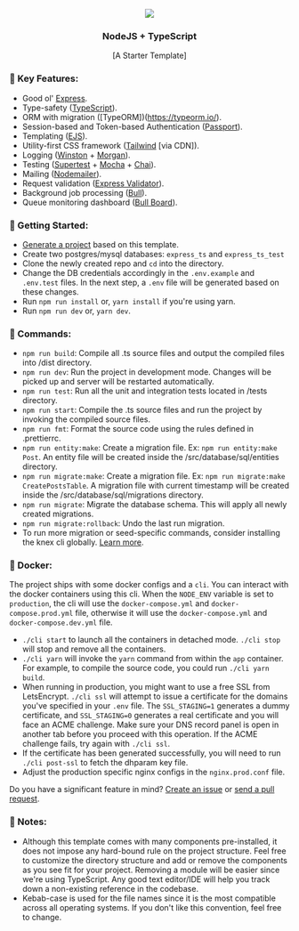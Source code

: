 <p align="center">
  <img src="https://avatars.githubusercontent.com/u/9950313?s=50&v=4">
  <h3 align="center">NodeJS + TypeScript</h3>
  <p align="center">[A Starter Template]</p>
</p>

### 🔑 Key Features:

- Good ol' [Express](https://expressjs.com/).
- Type-safety ([TypeScript](https://www.typescriptlang.org/)).
- ORM with migration ([TypeORM])(https://typeorm.io/).
- Session-based and Token-based Authentication ([Passport](http://www.passportjs.org/)).
- Templating ([EJS](https://ejs.co/)).
- Utility-first CSS framework ([Tailwind](https://tailwindcss.com/) [via CDN]).
- Logging ([Winston](https://github.com/winstonjs/winston) + [Morgan](https://github.com/expressjs/morgan)).
- Testing ([Supertest](https://github.com/visionmedia/supertest) + [Mocha](https://mochajs.org/) + [Chai](https://www.chaijs.com/)).
- Mailing ([Nodemailer](https://nodemailer.com/)).
- Request validation ([Express Validator](https://express-validator.github.io/)).
- Background job processing ([Bull](https://docs.bullmq.io/)).
- Queue monitoring dashboard ([Bull Board](https://github.com/felixmosh/bull-board)).

### 🏁 Getting Started:

- [Generate a project](https://github.com/tanmaymishu/nodejs-starter-ts/generate) based on this template.
- Create two postgres/mysql databases: `express_ts` and `express_ts_test`
- Clone the newly created repo and `cd` into the directory.
- Change the DB credentials accordingly in the `.env.example` and `.env.test` files. In the next step, a `.env` file will be generated based on these changes.
- Run `npm run install` or, `yarn install` if you're using yarn.
- Run `npm run dev` or, `yarn dev`.

### 🤖 Commands:

- `npm run build`: Compile all .ts source files and output the compiled files into /dist directory.
- `npm run dev`: Run the project in development mode. Changes will be picked up and server will be restarted automatically.
- `npm run test`: Run all the unit and integration tests located in /tests directory.
- `npm run start`: Compile the .ts source files and run the project by invoking the compiled source files.
- `npm run fmt`: Format the source code using the rules defined in .prettierrc.
- `npm run entity:make`: Create a migration file. Ex: `npm run entity:make Post`. An entity file will be created inside the /src/database/sql/entities directory.
- `npm run migrate:make`: Create a migration file. Ex: `npm run migrate:make CreatePostsTable`. A migration file with current timestamp will be created inside the /src/database/sql/migrations directory.
- `npm run migrate`: Migrate the database schema. This will apply all newly created migrations.
- `npm run migrate:rollback`: Undo the last run migration.
- To run more migration or seed-specific commands, consider installing the knex cli globally. [Learn more](https://knexjs.org/#Migrations-CLI).

### 🐳 Docker:

The project ships with some docker configs and a `cli`. You can interact with the docker containers using this cli. When the `NODE_ENV` variable is set to `production`, the cli will use the `docker-compose.yml` and `docker-compose.prod.yml` file, otherwise it will use the `docker-compose.yml` and `docker-compose.dev.yml` file.

- `./cli start` to launch all the containers in detached mode. `./cli stop` will stop and remove all the containers.
- `./cli yarn` will invoke the `yarn` command from within the `app` container. For example, to compile the source code, you could run `./cli yarn build`.
- When running in production, you might want to use a free SSL from LetsEncrypt. `./cli ssl` will attempt to issue a certificate for the domains you've specified in your `.env` file. The `SSL_STAGING=1` generates a dummy certificate, and `SSL_STAGING=0` generates a real certificate and you will face an ACME challenge. Make sure your DNS record panel is open in another tab before you proceed with this operation. If the ACME challenge fails, try again with `./cli ssl`.
- If the certificate has been generated successfully, you will need to run `./cli post-ssl` to fetch the dhparam key file.
- Adjust the production specific nginx configs in the `nginx.prod.conf` file.

Do you have a significant feature in mind? [Create an issue](https://github.com/tanmaymishu/nodejs-starter-ts/issues/new) or [send a pull request](https://github.com/tanmaymishu/nodejs-starter-ts/pulls).

### 📝 Notes:

- Although this template comes with many components pre-installed, it does not impose any hard-bound rule on the project structure. Feel free to customize the directory structure and add or remove the components as you see fit for your project. Removing a module will be easier since we're using TypeScript. Any good text editor/IDE will help you track down a non-existing reference in the codebase.
- Kebab-case is used for the file names since it is the most compatible across all operating systems. If you don't like this convention, feel free to change.
